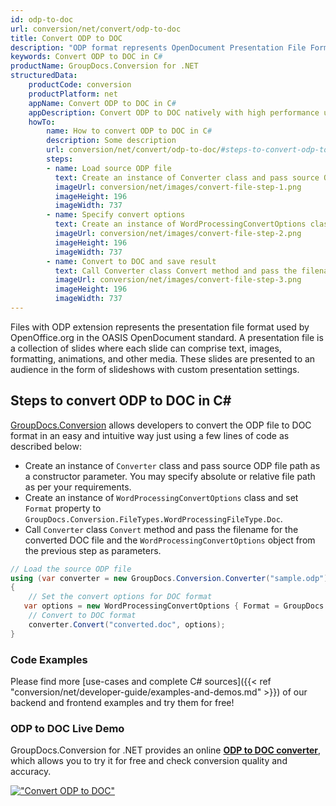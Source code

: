 ```yaml
---
id: odp-to-doc
url: conversion/net/convert/odp-to-doc
title: Convert ODP to DOC
description: "ODP format represents OpenDocument Presentation File Format with .odp extension. Learn how to convert ODP to DOC file programmatically in C# language using GroupDocs.Conversion for .NET library."
keywords: Convert ODP to DOC in C#
productName: GroupDocs.Conversion for .NET
structuredData:
    productCode: conversion
    productPlatform: net
    appName: Convert ODP to DOC in C#
    appDescription: Convert ODP to DOC natively with high performance using C# language and server side GroupDocs.Conversion for .NET APIs, without the use of any software like Microsoft or Open Office.
    howTo:
        name: How to convert ODP to DOC in C# 
        description: Some description
        url: conversion/net/convert/odp-to-doc/#steps-to-convert-odp-to-doc-in-c
        steps:
        - name: Load source ODP file 
          text: Create an instance of Converter class and pass source ODP file path as a constructor parameter. You may specify absolute or relative file path as per your requirements. 
          imageUrl: conversion/net/images/convert-file-step-1.png
          imageHeight: 196
          imageWidth: 737
        - name: Specify convert options 
          text: Create an instance of WordProcessingConvertOptions class.
          imageUrl: conversion/net/images/convert-file-step-2.png
          imageHeight: 196
          imageWidth: 737
        - name: Convert to DOC and save result 
          text: Call Converter class Convert method and pass the filename for the converted HTML file and the WordProcessingConvertOptions object from the previous step as parameters.
          imageUrl: conversion/net/images/convert-file-step-3.png
          imageHeight: 196
          imageWidth: 737
---
```


Files with ODP extension represents the presentation file format used by OpenOffice.org in the OASIS OpenDocument standard. A presentation file is a collection of slides where each slide can comprise text, images, formatting, animations, and other media. These slides are presented to an audience in the form of slideshows with custom presentation settings.

## Steps to convert ODP to DOC in C#

[GroupDocs.Conversion](https://products.groupdocs.com/conversion/net) allows developers to convert the ODP file to DOC format in an easy and intuitive way just using a few lines of code as described below:

* Create an instance of `Converter` class and pass source ODP file path as a constructor parameter. You may specify absolute or relative file path as per your requirements. 
* Create an instance of `WordProcessingConvertOptions` class and set `Format` property to `GroupDocs.Conversion.FileTypes.WordProcessingFileType.Doc`.
* Call `Converter` class `Convert` method and pass the filename for the converted DOC file and the `WordProcessingConvertOptions` object from the previous step as parameters.

```csharp
// Load the source ODP file
using (var converter = new GroupDocs.Conversion.Converter("sample.odp"))
{
    // Set the convert options for DOC format
   var options = new WordProcessingConvertOptions { Format = GroupDocs.Conversion.FileTypes.WordProcessingFileType.Doc };
    // Convert to DOC format
    converter.Convert("converted.doc", options);
}
```

### Code Examples

Please find more [use-cases and complete C# sources]({{< ref "conversion/net/developer-guide/examples-and-demos.md" >}}) of our backend and frontend examples and try them for free!

### ODP to DOC Live Demo

GroupDocs.Conversion for .NET provides an online [**ODP to DOC converter**](https://products.groupdocs.app/conversion/odp-to-doc), which allows you to try it for free and check conversion quality and accuracy.

[!["Convert ODP to DOC"](conversion/net/images/convert-to-doc/convert-odp-to-doc.png)](https://products.groupdocs.app/conversion/odp-to-doc)